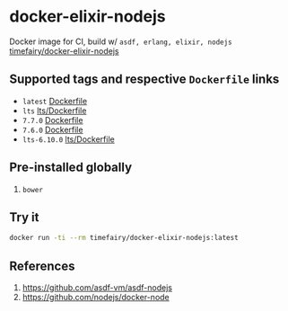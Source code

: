 # docker-elixir-nodejs

Docker image for CI, build w/ `asdf, erlang, elixir, nodejs` [timefairy/docker-elixir-nodejs](https://hub.docker.com/r/timefairy/docker-elixir-nodejs/)


## Supported tags and respective `Dockerfile` links

-   `latest` [Dockerfile](https://github.com/luckynum7/docker-elixir-nodejs/blob/master/Dockerfile)
-   `lts` [lts/Dockerfile](https://github.com/luckynum7/docker-elixir-nodejs/blob/master/lts/Dockerfile)
-   `7.7.0` [Dockerfile](https://github.com/luckynum7/docker-elixir-nodejs/blob/7.7.0/Dockerfile)
-   `7.6.0` [Dockerfile](https://github.com/luckynum7/docker-elixir-nodejs/blob/7.6.0/Dockerfile)
-   `lts-6.10.0` [lts/Dockerfile](https://github.com/luckynum7/docker-elixir-nodejs/blob/lts-6.10.0/lts/Dockerfile)


## Pre-installed globally

1.  `bower`


## Try it

```bash
docker run -ti --rm timefairy/docker-elixir-nodejs:latest
```


## References

1.  <https://github.com/asdf-vm/asdf-nodejs>
2.  <https://github.com/nodejs/docker-node>
